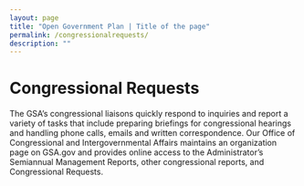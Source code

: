 ```yaml
---
layout: page
title: "Open Government Plan | Title of the page"
permalink: /congressionalrequests/
description: ""
---
```


# Congressional Requests
The GSA’s congressional liaisons quickly respond to inquiries and report a variety of tasks that include preparing briefings for congressional hearings and handling phone calls, emails and written correspondence. Our Office of Congressional and Intergovernmental Affairs maintains an organization page on GSA.gov and provides online access to the Administrator’s Semiannual Management Reports, other congressional reports, and Congressional Requests.
